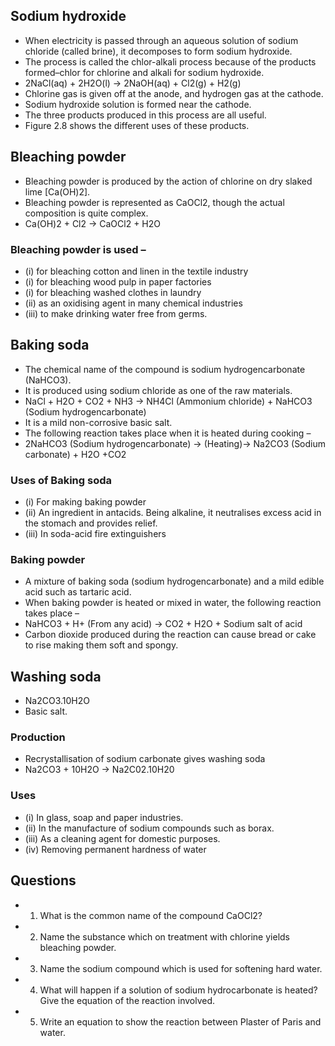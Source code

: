 ## Sodium hydroxide
* When electricity is passed through an aqueous solution of sodium chloride (called brine), it decomposes to form sodium hydroxide. 
* The process is called the chlor-alkali process because of the products formed–chlor for chlorine and alkali for sodium hydroxide.
* 2NaCl(aq) + 2H2O(l) → 2NaOH(aq) + Cl2(g) + H2(g)
* Chlorine gas is given off at the anode, and hydrogen gas at the cathode. 
* Sodium hydroxide solution is formed near the cathode. 
* The three products produced in this process are all useful. 
* Figure 2.8 shows the different uses of these products.
## Bleaching powder
* Bleaching powder is produced by the action of chlorine on dry slaked lime [Ca(OH)2]. 
* Bleaching powder is represented as CaOCl2, though the actual composition is quite complex.
* Ca(OH)2 + Cl2 → CaOCl2 + H2O
### Bleaching powder is used –
* (i) for bleaching cotton and linen in the textile industry
* (i) for bleaching wood pulp in paper factories
* (i) for bleaching washed clothes in laundry
* (ii) as an oxidising agent in many chemical industries
* (iii) to make drinking water free from germs.


## Baking soda
* The chemical name of the compound is sodium hydrogencarbonate (NaHCO3). 
* It is produced using sodium chloride as one of the raw materials.
* NaCl + H2O + CO2 + NH3 → NH4Cl (Ammonium chloride) + NaHCO3 (Sodium hydrogencarbonate)
* It is a mild non-corrosive basic salt. 
* The following reaction takes place when it is heated during cooking –
* 2NaHCO3 (Sodium hydrogencarbonate) → (Heating)→ Na2CO3 (Sodium carbonate) + H2O +CO2
 
### Uses of Baking soda
* (i) For making baking powder
* (ii) An ingredient in antacids. Being alkaline, it neutralises excess acid in the stomach and provides relief.
* (iii) In soda-acid fire extinguishers

### Baking powder
* A mixture of baking soda (sodium hydrogencarbonate) and a mild edible acid such as tartaric acid. 
* When baking powder is heated or mixed in water, the following reaction takes place –
* NaHCO3 + H+  (From any acid) → CO2 + H2O + Sodium salt of acid 
* Carbon dioxide produced during the reaction can cause bread or cake to rise making them soft and spongy.


## Washing soda
* Na2CO3.10H2O 
* Basic salt.
### Production
* Recrystallisation of sodium carbonate gives washing soda 
* Na2CO3 + 10H2O → Na2C02.10H20
### Uses
* (i) In glass, soap and paper industries.
* (ii) In the manufacture of sodium compounds such as borax.
* (iii) As a cleaning agent for domestic purposes.
* (iv) Removing permanent hardness of water

## Questions
* 1. What is the common name of the compound CaOCl2?
* 2. Name the substance which on treatment with chlorine yields bleaching powder.
* 3. Name the sodium compound which is used for softening hard water.
* 4. What will happen if a solution of sodium hydrocarbonate is heated? Give the equation of the reaction involved.
* 5. Write an equation to show the reaction between Plaster of Paris and water.
